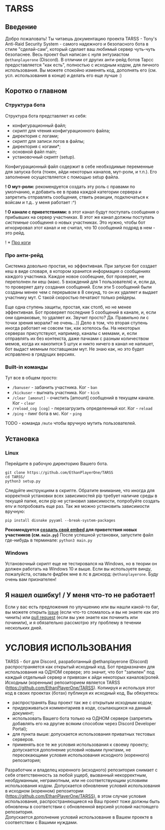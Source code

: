 # TARSS
## Введение
Добро пожаловать! Ты читаешь документацию проекта TARSS - Tony's Anti-Raid Security System - самого надежного и безопасного бота в стиле "сделай-сам", который сделает ваш любимый сервер чуть-чуть безопаснее. Весь проект был написан с нуля энтузиастом `@ethanplayerone` (Discord). В отличии от других анти-рейд ботов Тарсс предоставляется "как есть", полностью с исходным кодом, для личного использования. Вы можете спокойно изменять код, дополнять его (см. усл. использования в конце) и делать его еще лучше :)

## Коротко о главном
### Структура бота
Структура бота представляет из себя:
- конфигурационный файл;
- скрипт для чтения конфигурационного файла;
- директория с логами;
- скрипт для записи логов в файлы;
- директория с когами*;
- основной файл main;
- установочный скрипт (setup).

Конфигурационный файл содержит в себе необходимые переменные для запуска бота (токен, айди некоторых каналов, мут-роли, и т.п.). Его заполнение осуществляется с помощью setup файла.

**! О мут-роли:** рекомендуется создать эту роль c правами по умолчанию, и добавить ее в права каждой категории сервера и запретить отправлять сообщения, ствить реакции, подключаться к войсам и т.д.. у меня работает :^)

**! О канале с приветствиями:** в этот канал будут поступать сообщения о прибывших на сервер участниках. В этот же канал должны поступать _системные_ сообщеиня о новых участниках. Это нужно, чтобы бот игнорировал этот канал и не считал, что 10 сообщений подряд в нем - это рейд.

! * [Про коги](https://docs.disnake.dev/en/stable/ext/commands/cogs.html#cogs)

### Про анти-рейд
Системка довольно простая, но эффективная.
При запуске бот создает кеш в виде словаря, в котором хранится информация о сообщениях каждого участника. Каждое новое сообещние, бот проверяет, не переполнен ли кеш (макс. 5 вхождений для 1 пользователя) и, если да, то проверяет дату создания сообщений. Если эти 5 сообщений были созданы менее чем с перерывом в 8 секунд, то он их удаляет и выдает участнику мут. С такой скоростью печатают только рейдеры.

Еще одна ступень защиты, простая, как столб, но не менее эффективная. 
Бот проверяет последние 5 сообщений в канале, и, если они одинаковые, то удаляет их. 
Звучит просто? Да. Правильно ли с точки зрения морали? не очень...))
Дело в том, что вторая ступень иногда работает не совсем так, как хотелось бы. На некоторых серверах присутствуют, например, каналы с мемами, и, если отправлять их без контекста, даже пачками с разным количеством мемов, когда их накопится 5 штук и никто ничего в канал не напишет, бот выдаст мемным поставщикам мут. 
Не знаю как, но это будет исправлено в грядущих версиях.

### Built-in команды
Тут все в общем просто:
- `/banuser` - забанить участника. Ког - `ban`
- `/kickuser` - выгнать участника. Ког - `kick`
- `/clear [amonut]` - очистить [amount] сообщений в текущем канале. Ког - `clear`
- `/reload_cog [cog]` - перезагрузить определенный ког. Ког - `reload`
- `/ping` - пинг бота в мс. Ког - `ping`

TODO - команда `/mute` чтобы вручную мутить пользователей.
## Установка

### Linux
Перейдите в рабочую директорию Вашего бота. 
```
git clone https://github.com/EthanPlayerOne/TARSS
cd TARSS/
python3 setup.py
```
Следуйте инструкциям в скрипте. 
Обратите внимание, что иногда для корректной установки всех зависимостей pip требует наличие среды в текущей папке, если pip не установил зависимости, попробуйте создать env и попробовать еще раз. Так же можно установить зависимости вручную:
```
pip install disnake pyyaml --break-system-packages
```

__Рекомендуется [создать свой embed](https://cog-creators.github.io/discord-embed-sandbox) для приветствия новых участников (см. `main.py`)__
После успешной установки, запустите файл где-нибудь в терминале: `python3 main.py`
### Windows
Установочный скрипт еще не тестировался на Windows, но в теории он должен работать на Windows 10 и выше. Если вы используете винду, пожалуйста, оставьте фидбек мне в лс в дискорд: `@ethanplayerone`. Буду очень вам признателен!

## Я нашел ошибку! / У меня что-то не работает!
Если у вас есть предложения по улучшению или вы нашли какой-то баг, вы можете открыть [issue](https://github.com/EthanPlayerOne/TARSS/issues/new/choose) (если что-то сломалось и вы не знаете как это чинить) или [pull request](https://github.com/EthanPlayerOne/TARSS/compare) (если вы уже знаете как починить или починили), и я обязательно рассмотрю эту проблему в течении нескольких дней.
# УСЛОВИЯ ИСПОЛЬЗОВАНИЯ
TARSS - бот для Discord, разработанный @ethanplayerone (Discord) распространяется как открытый исходный код. Бот предназначен для использования на ОДНОМ сервере; это значит, что бот "запилен" под каждый отдельный сервер и привязан к айди некоторых каналов/ролей. 
Исходным (коренным) репозиторием является TARSS (https://github.com/EthanPlayerOne/TARSS).
Копиируя и используя этот код в своих проектах (ботах) публикуя их исходный код, Вы обязуетесь:
- распространять Ваш проект так же с открытым исходным кодом;
- придерживаться комментариев в коде, ссылающихся на данный документ;
- использовать Вашего бота только на ОДНОМ сервере (запретить добавлять его на другие всяким способом через Discord Developer Portal);
- для пункта выше: допускается использования приватных тестовых серверов.
- применять все те же условия использования к своему проекту; допускается дополнение условий новыми пунктами, не пересекающими условия использования исходного (коренного) репозитория;

Разработчик и владелец коренного (исходного) репозитория снимает с себя ответственность за любой ущерб, вызванный некорректным, необдуманным, неграмотным, или не соответствующим условиям использования кодом.
Допускается обновление условий использования в исходном (коренном) репозитории (https://github.com/EthanPlayerOne/TARSS), в этом случае условия использования, распространяющиеся на Ваш проект тоже должны быть обновлены в соответствии с обновленной версией условий настоящего репозитория.  
Допускается дополнение условий использование в Вашем проекте в соответствии с Вашими нуждами. 
